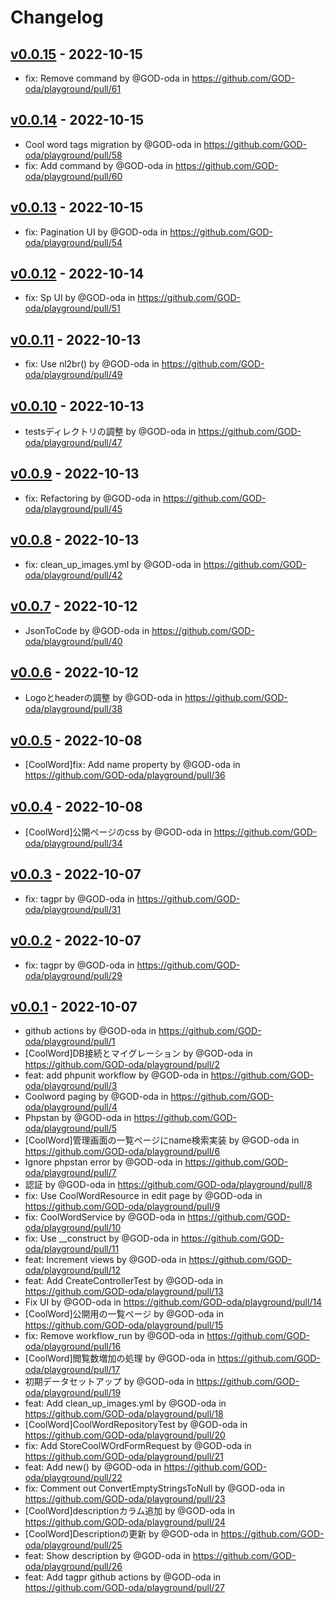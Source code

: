 # Changelog

## [v0.0.15](https://github.com/GOD-oda/playground/compare/v0.0.14...v0.0.15) - 2022-10-15
- fix: Remove command by @GOD-oda in https://github.com/GOD-oda/playground/pull/61

## [v0.0.14](https://github.com/GOD-oda/playground/compare/v0.0.13...v0.0.14) - 2022-10-15
- Cool word tags migration by @GOD-oda in https://github.com/GOD-oda/playground/pull/58
- fix: Add command by @GOD-oda in https://github.com/GOD-oda/playground/pull/60

## [v0.0.13](https://github.com/GOD-oda/playground/compare/v0.0.12...v0.0.13) - 2022-10-15
- fix: Pagination UI by @GOD-oda in https://github.com/GOD-oda/playground/pull/54

## [v0.0.12](https://github.com/GOD-oda/playground/compare/v0.0.11...v0.0.12) - 2022-10-14
- fix: Sp UI by @GOD-oda in https://github.com/GOD-oda/playground/pull/51

## [v0.0.11](https://github.com/GOD-oda/playground/compare/v0.0.10...v0.0.11) - 2022-10-13
- fix: Use nl2br() by @GOD-oda in https://github.com/GOD-oda/playground/pull/49

## [v0.0.10](https://github.com/GOD-oda/playground/compare/v0.0.9...v0.0.10) - 2022-10-13
- testsディレクトリの調整 by @GOD-oda in https://github.com/GOD-oda/playground/pull/47

## [v0.0.9](https://github.com/GOD-oda/playground/compare/v0.0.8...v0.0.9) - 2022-10-13
- fix: Refactoring by @GOD-oda in https://github.com/GOD-oda/playground/pull/45

## [v0.0.8](https://github.com/GOD-oda/playground/compare/v0.0.7...v0.0.8) - 2022-10-13
- fix: clean_up_images.yml by @GOD-oda in https://github.com/GOD-oda/playground/pull/42

## [v0.0.7](https://github.com/GOD-oda/playground/compare/v0.0.6...v0.0.7) - 2022-10-12
- JsonToCode by @GOD-oda in https://github.com/GOD-oda/playground/pull/40

## [v0.0.6](https://github.com/GOD-oda/playground/compare/v0.0.5...v0.0.6) - 2022-10-12
- Logoとheaderの調整 by @GOD-oda in https://github.com/GOD-oda/playground/pull/38

## [v0.0.5](https://github.com/GOD-oda/playground/compare/v0.0.4...v0.0.5) - 2022-10-08
- [CoolWord]fix: Add name property by @GOD-oda in https://github.com/GOD-oda/playground/pull/36

## [v0.0.4](https://github.com/GOD-oda/playground/compare/v0.0.3...v0.0.4) - 2022-10-08
- [CoolWord]公開ページのcss by @GOD-oda in https://github.com/GOD-oda/playground/pull/34

## [v0.0.3](https://github.com/GOD-oda/playground/compare/v0.0.2...v0.0.3) - 2022-10-07
- fix: tagpr by @GOD-oda in https://github.com/GOD-oda/playground/pull/31

## [v0.0.2](https://github.com/GOD-oda/playground/compare/v0.0.1...v0.0.2) - 2022-10-07
- fix: tagpr by @GOD-oda in https://github.com/GOD-oda/playground/pull/29

## [v0.0.1](https://github.com/GOD-oda/playground/commits/v0.0.1) - 2022-10-07
- github actions by @GOD-oda in https://github.com/GOD-oda/playground/pull/1
- [CoolWord]DB接続とマイグレーション by @GOD-oda in https://github.com/GOD-oda/playground/pull/2
- feat: add phpunit workflow by @GOD-oda in https://github.com/GOD-oda/playground/pull/3
- Coolword paging by @GOD-oda in https://github.com/GOD-oda/playground/pull/4
- Phpstan by @GOD-oda in https://github.com/GOD-oda/playground/pull/5
- [CoolWord]管理画面の一覧ページにname検索実装 by @GOD-oda in https://github.com/GOD-oda/playground/pull/6
- Ignore phpstan error by @GOD-oda in https://github.com/GOD-oda/playground/pull/7
- 認証 by @GOD-oda in https://github.com/GOD-oda/playground/pull/8
- fix: Use CoolWordResource in edit page by @GOD-oda in https://github.com/GOD-oda/playground/pull/9
- fix: CoolWordService by @GOD-oda in https://github.com/GOD-oda/playground/pull/10
- fix: Use __construct by @GOD-oda in https://github.com/GOD-oda/playground/pull/11
- feat: Increment views by @GOD-oda in https://github.com/GOD-oda/playground/pull/12
- feat: Add CreateControllerTest by @GOD-oda in https://github.com/GOD-oda/playground/pull/13
- Fix UI by @GOD-oda in https://github.com/GOD-oda/playground/pull/14
- [CoolWord]公開用の一覧ページ by @GOD-oda in https://github.com/GOD-oda/playground/pull/15
- fix: Remove workflow_run by @GOD-oda in https://github.com/GOD-oda/playground/pull/16
- [CoolWord]閲覧数増加の処理 by @GOD-oda in https://github.com/GOD-oda/playground/pull/17
- 初期データセットアップ by @GOD-oda in https://github.com/GOD-oda/playground/pull/19
- feat: Add clean_up_images.yml by @GOD-oda in https://github.com/GOD-oda/playground/pull/18
- [CoolWord]CoolWordRepositoryTest by @GOD-oda in https://github.com/GOD-oda/playground/pull/20
- fix: Add StoreCoolWOrdFormRequest by @GOD-oda in https://github.com/GOD-oda/playground/pull/21
- feat: Add new() by @GOD-oda in https://github.com/GOD-oda/playground/pull/22
- fix: Comment out ConvertEmptyStringsToNull by @GOD-oda in https://github.com/GOD-oda/playground/pull/23
- [CoolWord]descriptionカラム追加 by @GOD-oda in https://github.com/GOD-oda/playground/pull/24
- [CoolWord]Descriptionの更新 by @GOD-oda in https://github.com/GOD-oda/playground/pull/25
- feat: Show description by @GOD-oda in https://github.com/GOD-oda/playground/pull/26
- feat: Add tagpr github actions by @GOD-oda in https://github.com/GOD-oda/playground/pull/27
